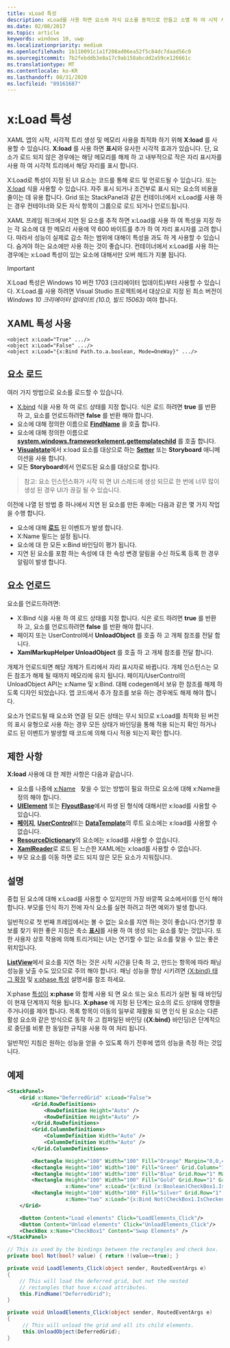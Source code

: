 ```yaml
---
title: xLoad 특성
description: xLoad를 사용 하면 요소와 자식 요소를 동적으로 만들고 소멸 하 여 시작 시간 및 메모리 사용량을 줄일 수 있습니다.
ms.date: 02/08/2017
ms.topic: article
keywords: windows 10, uwp
ms.localizationpriority: medium
ms.openlocfilehash: 1b110091c1a1f208ad06ea52f5c84dc7daad56c0
ms.sourcegitcommit: 7b2febddb3e8a17c9ab158abcdd2a59ce126661c
ms.translationtype: MT
ms.contentlocale: ko-KR
ms.lasthandoff: 08/31/2020
ms.locfileid: "89161687"
---
```

# <a name="xload-attribute"></a>x:Load 특성

XAML 앱의 시작, 시각적 트리 생성 및 메모리 사용을 최적화 하기 위해 **X:load** 를 사용할 수 있습니다. **X:load** 를 사용 하면 **표시**와 유사한 시각적 효과가 있습니다. 단, 요소가 로드 되지 않은 경우에는 해당 메모리를 해제 하 고 내부적으로 작은 자리 표시자를 사용 하 여 시각적 트리에서 해당 자리를 표시 합니다.

X:Load로 특성이 지정 된 UI 요소는 코드를 통해 로드 및 언로드될 수 있습니다. 또는 [X:load](x-bind-markup-extension.md) 식을 사용할 수 있습니다. 자주 표시 되거나 조건부로 표시 되는 요소의 비용을 줄이는 데 유용 합니다. Grid 또는 StackPanel과 같은 컨테이너에서 x:Load를 사용 하는 경우 컨테이너와 모든 자식 항목이 그룹으로 로드 되거나 언로드됩니다.

XAML 프레임 워크에서 지연 된 요소를 추적 하면 x:Load를 사용 하 여 특성을 지정 하는 각 요소에 대 한 메모리 사용에 약 600 바이트를 추가 하 여 자리 표시자를 고려 합니다. 따라서 성능이 실제로 감소 하는 범위에 대해이 특성을 과도 하 게 사용할 수 있습니다. 숨겨야 하는 요소에만 사용 하는 것이 좋습니다. 컨테이너에서 x:Load를 사용 하는 경우에는 x:Load 특성이 있는 요소에 대해서만 오버 헤드가 지불 됩니다.

> [!IMPORTANT]
> X:Load 특성은 Windows 10 버전 1703 (크리에이터 업데이트)부터 사용할 수 있습니다. X:Load.를 사용 하려면 Visual Studio 프로젝트에서 대상으로 지정 된 최소 버전이 *Windows 10 크리에이터 업데이트 (10.0, 빌드 15063)* 여야 합니다.

## <a name="xaml-attribute-usage"></a>XAML 특성 사용

``` syntax
<object x:Load="True" .../>
<object x:Load="False" .../>
<object x:Load="{x:Bind Path.to.a.boolean, Mode=OneWay}" .../>
```

## <a name="loading-elements"></a>요소 로드

여러 가지 방법으로 요소를 로드할 수 있습니다.

- [X:bind](x-bind-markup-extension.md) 식을 사용 하 여 로드 상태를 지정 합니다. 식은 로드 하려면 **true** 를 반환 하 고, 요소를 언로드하려면 **false** 를 반환 해야 합니다.
- 요소에 대해 정의한 이름으로 [**FindName**](/uwp/api/windows.ui.xaml.frameworkelement.findname) 을 호출 합니다.
- 요소에 대해 정의한 이름으로 [**system.windows.frameworkelement.gettemplatechild**](/uwp/api/windows.ui.xaml.controls.control.gettemplatechild) 를 호출 합니다.
- [**Visualstate**](/uwp/api/Windows.UI.Xaml.VisualState)에서 x:load 요소를 대상으로 하는 [**Setter**](/uwp/api/Windows.UI.Xaml.Setter) 또는 **Storyboard** 애니메이션을 사용 합니다.
- 모든 **Storyboard**에서 언로드된 요소를 대상으로 합니다.

> 참고: 요소 인스턴스화가 시작 되 면 UI 스레드에 생성 되므로 한 번에 너무 많이 생성 된 경우 UI가 끊길 될 수 있습니다.

이전에 나열 된 방법 중 하나에서 지연 된 요소를 만든 후에는 다음과 같은 몇 가지 작업을 수행 합니다.

- 요소에 대해 [**로드**](/uwp/api/windows.ui.xaml.frameworkelement.loaded) 된 이벤트가 발생 합니다.
- X:Name 필드는 설정 됩니다.
- 요소에 대 한 모든 x:Bind 바인딩이 평가 됩니다.
- 지연 된 요소를 포함 하는 속성에 대 한 속성 변경 알림을 수신 하도록 등록 한 경우 알림이 발생 합니다.

## <a name="unloading-elements"></a>요소 언로드

요소를 언로드하려면:

- X:Bind 식을 사용 하 여 로드 상태를 지정 합니다. 식은 로드 하려면 **true** 를 반환 하 고, 요소를 언로드하려면 **false** 를 반환 해야 합니다.
- 페이지 또는 UserControl에서 **UnloadObject** 를 호출 하 고 개체 참조를 전달 합니다.
- **XamlMarkupHelper UnloadObject** 를 호출 하 고 개체 참조를 전달 합니다.

개체가 언로드되면 해당 개체가 트리에서 자리 표시자로 바뀝니다. 개체 인스턴스는 모든 참조가 해제 될 때까지 메모리에 유지 됩니다. 페이지/UserControl의 UnloadObject API는 x:Name 및 x:Bind. 대해 codegen에서 보유 한 참조를 해제 하도록 디자인 되었습니다. 앱 코드에서 추가 참조를 보유 하는 경우에도 해제 해야 합니다.

요소가 언로드될 때 요소와 연결 된 모든 상태는 무시 되므로 x:Load를 최적화 된 버전의 표시 유형으로 사용 하는 경우 모든 상태가 바인딩을 통해 적용 되는지 확인 하거나 로드 된 이벤트가 발생할 때 코드에 의해 다시 적용 되는지 확인 합니다.

## <a name="restrictions"></a>제한 사항

**X:load** 사용에 대 한 제한 사항은 다음과 같습니다.

- 요소를 나중에 [x:Name](x-name-attribute.md)   찾을 수 있는 방법이 필요 하므로 요소에 대해 x:Name을 정의 해야 합니다.
- [**UIElement**](/uwp/api/Windows.UI.Xaml.UIElement) 또는 [**FlyoutBase**](/uwp/api/Windows.UI.Xaml.Controls.Primitives.FlyoutBase)에서 파생 된 형식에 대해서만 x:load를 사용할 수 있습니다.
- [**페이지**](/uwp/api/windows.ui.xaml.controls.page), [**UserControl**](/uwp/api/windows.ui.xaml.controls.usercontrol)또는 [**DataTemplate**](/uwp/api/Windows.UI.Xaml.DataTemplate)의 루트 요소에는 x:load를 사용할 수 없습니다.
- [**ResourceDictionary**](/uwp/api/Windows.UI.Xaml.ResourceDictionary)의 요소에는 x:load를 사용할 수 없습니다.
- [**XamlReader**](/uwp/api/windows.ui.xaml.markup.xamlreader.load)로 로드 된 느슨한 XAML에는 x:load를 사용할 수 없습니다.
- 부모 요소를 이동 하면 로드 되지 않은 모든 요소가 지워집니다.

## <a name="remarks"></a>설명

중첩 된 요소에 대해 x:Load를 사용할 수 있지만의 가장 바깥쪽 요소에서이를 인식 해야 합니다. 부모를 인식 하기 전에 자식 요소를 실현 하려고 하면 예외가 발생 합니다.

일반적으로 첫 번째 프레임에서는 볼 수 없는 요소를 지연 하는 것이 좋습니다.연기할 후보를 찾기 위한 좋은 지침은 축소 [**표시**](/uwp/api/windows.ui.xaml.uielement.visibility)를 사용 하 여 생성 되는 요소를 찾는 것입니다. 또한 사용자 상호 작용에 의해 트리거되는 UI는 연기할 수 있는 요소를 찾을 수 있는 좋은 위치입니다.

[**ListView**](/uwp/api/Windows.UI.Xaml.Controls.ListView)에서 요소를 지연 하는 것은 시작 시간을 단축 하 고, 만드는 항목에 따라 패닝 성능을 낮출 수도 있으므로 주의 해야 합니다. 패닝 성능을 향상 시키려면 [{X:bind} 태그 확장](x-bind-markup-extension.md) 및 [x:phase 특성](x-phase-attribute.md) 설명서를 참조 하세요.

X:phase [특성이](x-phase-attribute.md) **x:phase** 와 함께 사용 되 면 요소 또는 요소 트리가 실현 될 때 바인딩이 현재 단계까지 적용 됩니다. **X:phase** 에 지정 된 단계는 요소의 로드 상태에 영향을 주거나이를 제어 합니다. 목록 항목이 이동의 일부로 재활용 되 면 인식 된 요소는 다른 활성 요소와 같은 방식으로 동작 하 고 컴파일된 바인딩 (**{X:bind}** 바인딩)은 단계적으로 중단를 비롯 한 동일한 규칙을 사용 하 여 처리 됩니다.

일반적인 지침은 원하는 성능을 얻을 수 있도록 하기 전후에 앱의 성능을 측정 하는 것입니다.

## <a name="example"></a>예제

```xml
<StackPanel>
    <Grid x:Name="DeferredGrid" x:Load="False">
        <Grid.RowDefinitions>
            <RowDefinition Height="Auto" />
            <RowDefinition Height="Auto" />
        </Grid.RowDefinitions>
        <Grid.ColumnDefinitions>
            <ColumnDefinition Width="Auto" />
            <ColumnDefinition Width="Auto" />
        </Grid.ColumnDefinitions>

        <Rectangle Height="100" Width="100" Fill="Orange" Margin="0,0,4,4"/>
        <Rectangle Height="100" Width="100" Fill="Green" Grid.Column="1" Margin="4,0,0,4"/>
        <Rectangle Height="100" Width="100" Fill="Blue" Grid.Row="1" Margin="0,4,4,0"/>
        <Rectangle Height="100" Width="100" Fill="Gold" Grid.Row="1" Grid.Column="1" Margin="4,4,0,0"
                   x:Name="one" x:Load="{x:Bind (x:Boolean)CheckBox1.IsChecked, Mode=OneWay}"/>
        <Rectangle Height="100" Width="100" Fill="Silver" Grid.Row="1" Grid.Column="1" Margin="4,4,0,0"
                   x:Name="two" x:Load="{x:Bind Not(CheckBox1.IsChecked), Mode=OneWay}"/>
    </Grid>

    <Button Content="Load elements" Click="LoadElements_Click"/>
    <Button Content="Unload elements" Click="UnloadElements_Click"/>
    <CheckBox x:Name="CheckBox1" Content="Swap Elements" />
</StackPanel>
```

```csharp
// This is used by the bindings between the rectangles and check box.
private bool Not(bool? value) { return !(value==true); }

private void LoadElements_Click(object sender, RoutedEventArgs e)
{
    // This will load the deferred grid, but not the nested
    // rectangles that have x:Load attributes.
    this.FindName("DeferredGrid"); 
}

private void UnloadElements_Click(object sender, RoutedEventArgs e)
{
     // This will unload the grid and all its child elements.
     this.UnloadObject(DeferredGrid);
}
```